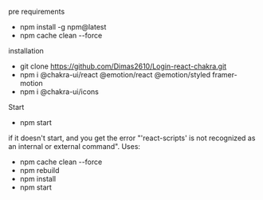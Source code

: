 pre requirements

- npm install -g npm@latest
- npm cache clean --force

installation

- git clone https://github.com/Dimas2610/Login-react-chakra.git
- npm i @chakra-ui/react @emotion/react @emotion/styled framer-motion
- npm i @chakra-ui/icons

Start

- npm start

if it doesn't start, and you get the error "'react-scripts' is not recognized as an internal or external command".
Uses:

- npm cache clean --force
- npm rebuild
- npm install
- npm start
